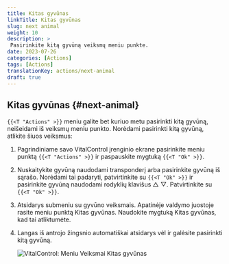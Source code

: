 ```yaml
---
title: Kitas gyvūnas
linkTitle: Kitas gyvūnas
slug: next animal
weight: 10
description: >
 Pasirinkite kitą gyvūną veiksmų meniu punkte.
date: 2023-07-26
categories: [Actions]
tags: [Actions]
translationKey: actions/next-animal
draft: true
---
```

## Kitas gyvūnas {#next-animal}

`{{<T "Actions" >}}` meniu galite bet kuriuo metu pasirinkti kitą gyvūną, neišeidami iš veiksmų meniu punkto. Norėdami pasirinkti kitą gyvūną, atlikite šiuos veiksmus:

1. Pagrindiniame savo VitalControl įrenginio ekrane pasirinkite meniu punktą `{{<T "Actions" >}}` ir paspauskite mygtuką `{{<T "Ok" >}}`.

2. Nuskaitykite gyvūną naudodami transponderį arba pasirinkite gyvūną iš sąrašo. Norėdami tai padaryti, patvirtinkite su `{{<T "Ok" >}}` ir pasirinkite gyvūną naudodami rodyklių klavišus △ ▽. Patvirtinkite su `{{<T "Ok" >}}`.

3. Atsidarys submeniu su gyvūno veiksmais. Apatinėje valdymo juostoje rasite meniu punktą Kitas gyvūnas. Naudokite mygtuką Kitas gyvūnas, kad tai atliktumėte.

4. Langas iš antrojo žingsnio automatiškai atsidarys vėl ir galėsite pasirinkti kitą gyvūną.

    ![VitalControl: Meniu Veiksmai Kitas gyvūnas](../images/nextanimal.png "Pasirinkite kitą gyvūną")
    
